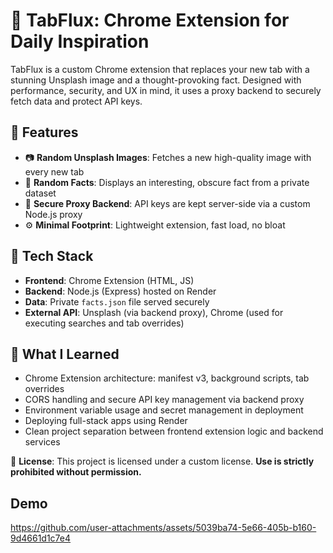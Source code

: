 # 🧠 TabFlux: Chrome Extension for Daily Inspiration

TabFlux is a custom Chrome extension that replaces your new tab with a stunning Unsplash image and a thought-provoking fact. Designed with performance, security, and UX in mind, it uses a proxy backend to securely fetch data and protect API keys.

## 🚀 Features

- 📷 **Random Unsplash Images**: Fetches a new high-quality image with every new tab
- 🧠 **Random Facts**: Displays an interesting, obscure fact from a private dataset
- 🔐 **Secure Proxy Backend**: API keys are kept server-side via a custom Node.js proxy
- ⚙️ **Minimal Footprint**: Lightweight extension, fast load, no bloat

## 🧩 Tech Stack

- **Frontend**: Chrome Extension (HTML, JS)
- **Backend**: Node.js (Express) hosted on Render
- **Data**: Private `facts.json` file served securely
- **External API**: Unsplash (via backend proxy), Chrome (used for executing searches and tab overrides)

## 🧠 What I Learned

- Chrome Extension architecture: manifest v3, background scripts, tab overrides
- CORS handling and secure API key management via backend proxy
- Environment variable usage and secret management in deployment
- Deploying full-stack apps using Render
- Clean project separation between frontend extension logic and backend services

📌 **License**: This project is licensed under a custom license. **Use is strictly prohibited without permission.**

## Demo 

https://github.com/user-attachments/assets/5039ba74-5e66-405b-b160-9d4661d1c7e4



